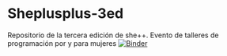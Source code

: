 # Sheplusplus-3ed
Repositorio de la tercera edición de she++. Evento de talleres de programación por y para mujeres
[![Binder](https://mybinder.org/badge_logo.svg)](https://mybinder.org/v2/gh/GEAR-emprende/Sheplusplus-3ed.git/HEAD)
